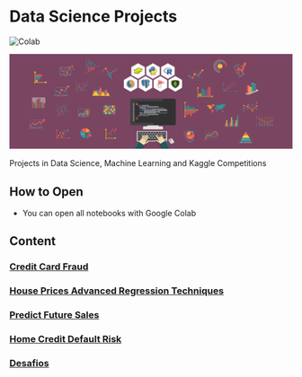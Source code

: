 # Data Science Projects


![Colab](https://colab.research.google.com/assets/colab-badge.svg)

![cover image](img/171127-Data-Science.jpg)

Projects in Data Science, Machine Learning and Kaggle Competitions

## How to Open

- You can open all notebooks with Google Colab
## Content

### [Credit Card Fraud](https://github.com/rafaelmgr12/ds-projects/tree/main/Credit-Card-Fraud)
### [House Prices Advanced Regression Techniques](https://github.com/rafaelmgr12/ds-projects/tree/main/House-Prices-Advanced-Regression-Techniques)
### [Predict Future Sales](https://github.com/rafaelmgr12/ds-projects/tree/main/Predict-Future-Sales)
### [Home Credit Default Risk](https://github.com/rafaelmgr12/ds-projects/tree/main/Home-Credit-Default-Risk)
### [Desafios](https://github.com/rafaelmgr12/ds-projects/tree/main/Desafios)
